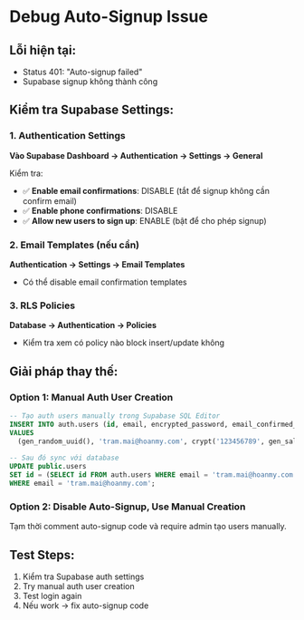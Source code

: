 # Debug Auto-Signup Issue

## Lỗi hiện tại:
- Status 401: "Auto-signup failed"  
- Supabase signup không thành công

## Kiểm tra Supabase Settings:

### 1. Authentication Settings
**Vào Supabase Dashboard → Authentication → Settings → General**

Kiểm tra:
- ✅ **Enable email confirmations**: DISABLE (tắt để signup không cần confirm email)
- ✅ **Enable phone confirmations**: DISABLE  
- ✅ **Allow new users to sign up**: ENABLE (bật để cho phép signup)

### 2. Email Templates (nếu cần)
**Authentication → Settings → Email Templates**
- Có thể disable email confirmation templates

### 3. RLS Policies
**Database → Authentication → Policies**
- Kiểm tra xem có policy nào block insert/update không

## Giải pháp thay thế:

### Option 1: Manual Auth User Creation
```sql
-- Tạo auth users manually trong Supabase SQL Editor
INSERT INTO auth.users (id, email, encrypted_password, email_confirmed_at, created_at, updated_at)
VALUES 
  (gen_random_uuid(), 'tram.mai@hoanmy.com', crypt('123456789', gen_salt('bf')), NOW(), NOW(), NOW());
  
-- Sau đó sync với database
UPDATE public.users 
SET id = (SELECT id FROM auth.users WHERE email = 'tram.mai@hoanmy.com')
WHERE email = 'tram.mai@hoanmy.com';
```

### Option 2: Disable Auto-Signup, Use Manual Creation
Tạm thời comment auto-signup code và require admin tạo users manually.

## Test Steps:
1. Kiểm tra Supabase auth settings
2. Try manual auth user creation  
3. Test login again
4. Nếu work → fix auto-signup code